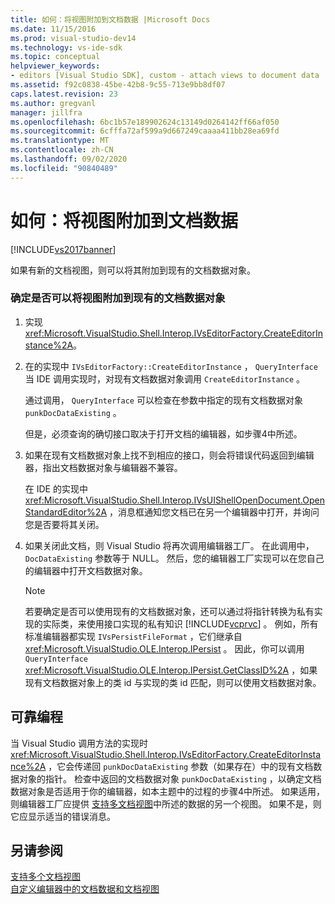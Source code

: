 ```yaml
---
title: 如何：将视图附加到文档数据 |Microsoft Docs
ms.date: 11/15/2016
ms.prod: visual-studio-dev14
ms.technology: vs-ide-sdk
ms.topic: conceptual
helpviewer_keywords:
- editors [Visual Studio SDK], custom - attach views to document data
ms.assetid: f92c0838-45be-42b8-9c55-713e9bb8df07
caps.latest.revision: 23
ms.author: gregvanl
manager: jillfra
ms.openlocfilehash: 6bc1b57e189902624c13149d0264142ff66af050
ms.sourcegitcommit: 6cfffa72af599a9d667249caaaa411bb28ea69fd
ms.translationtype: MT
ms.contentlocale: zh-CN
ms.lasthandoff: 09/02/2020
ms.locfileid: "90840489"
---
```

# <a name="how-to-attach-views-to-document-data"></a>如何：将视图附加到文档数据
[!INCLUDE[vs2017banner](../includes/vs2017banner.md)]

如果有新的文档视图，则可以将其附加到现有的文档数据对象。  
  
### <a name="to-determine-if-you-can-attach-a-view-to-an-existing-document-data-object"></a>确定是否可以将视图附加到现有的文档数据对象  
  
1. 实现 <xref:Microsoft.VisualStudio.Shell.Interop.IVsEditorFactory.CreateEditorInstance%2A>。  
  
2. 在的实现中 `IVsEditorFactory::CreateEditorInstance` ， `QueryInterface` 当 IDE 调用实现时，对现有文档数据对象调用 `CreateEditorInstance` 。  
  
     通过调用， `QueryInterface` 可以检查在参数中指定的现有文档数据对象 `punkDocDataExisting` 。  
  
     但是，必须查询的确切接口取决于打开文档的编辑器，如步骤4中所述。  
  
3. 如果在现有文档数据对象上找不到相应的接口，则会将错误代码返回到编辑器，指出文档数据对象与编辑器不兼容。  
  
     在 IDE 的实现中 <xref:Microsoft.VisualStudio.Shell.Interop.IVsUIShellOpenDocument.OpenStandardEditor%2A> ，消息框通知您文档已在另一个编辑器中打开，并询问您是否要将其关闭。  
  
4. 如果关闭此文档，则 Visual Studio 将再次调用编辑器工厂。 在此调用中， `DocDataExisting` 参数等于 NULL。 然后，您的编辑器工厂实现可以在您自己的编辑器中打开文档数据对象。  
  
    > [!NOTE]
    > 若要确定是否可以使用现有的文档数据对象，还可以通过将指针转换为私有实现的实际类，来使用接口实现的私有知识 [!INCLUDE[vcprvc](../includes/vcprvc-md.md)] 。 例如，所有标准编辑器都实现 `IVsPersistFileFormat` ，它们继承自 <xref:Microsoft.VisualStudio.OLE.Interop.IPersist> 。 因此，你可以调用 `QueryInterface` <xref:Microsoft.VisualStudio.OLE.Interop.IPersist.GetClassID%2A> ，如果现有文档数据对象上的类 id 与实现的类 id 匹配，则可以使用文档数据对象。  
  
## <a name="robust-programming"></a>可靠编程  
 当 Visual Studio 调用方法的实现时 <xref:Microsoft.VisualStudio.Shell.Interop.IVsEditorFactory.CreateEditorInstance%2A> ，它会传递回 `punkDocDataExisting` 参数（如果存在）中的现有文档数据对象的指针。 检查中返回的文档数据对象 `punkDocDataExisting` ，以确定文档数据对象是否适用于你的编辑器，如本主题中的过程的步骤4中所述。 如果适用，则编辑器工厂应提供 [支持多文档视图](../extensibility/supporting-multiple-document-views.md)中所述的数据的另一个视图。 如果不是，则它应显示适当的错误消息。  
  
## <a name="see-also"></a>另请参阅  
 [支持多个文档视图](../extensibility/supporting-multiple-document-views.md)   
 [自定义编辑器中的文档数据和文档视图](../extensibility/document-data-and-document-view-in-custom-editors.md)
